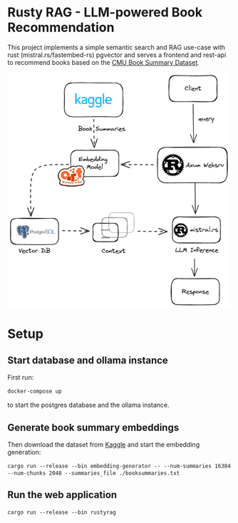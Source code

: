 # Rusty RAG - LLM-powered Book Recommendation
This project implements a simple semantic search and RAG use-case with rust (mistral.rs/fastembed-rs) pgvector and serves a frontend and rest-api to recommend books based on the [CMU Book Summary Dataset](https://www.kaggle.com/datasets/ymaricar/cmu-book-summary-dataset/data).

<img src="img/setup.excalidraw.png" width="500">

# Setup

## Start database and ollama instance
First run:
```bash
docker-compose up
```
to start the postgres database and the ollama instance.

## Generate book summary embeddings


Then download the dataset from [Kaggle](https://www.kaggle.com/datasets/ymaricar/cmu-book-summary-dataset?resource=download&select=booksummaries.txt) and start the embedding generation:

```
cargo run --release --bin embedding-generator -- --num-summaries 16384 --num-chunks 2048 --summaries_file ./booksummaries.txt
```

## Run the web application
```
cargo run --release --bin rustyrag
```
